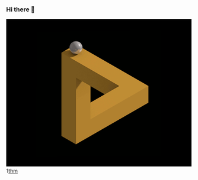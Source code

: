 ### Hi there 👋
![img](https://github.com/ag3n7/ag3n7/blob/main/images/208358.gif)
1[thm](<img src="https://tryhackme-badges.s3.amazonaws.com/ag3n7.png" alt="TryHackMe">)

<!--
**ag3n7/ag3n7** is a ✨ _special_ ✨ repository because its `README.md` (this file) appears on your GitHub profile.

Here are some ideas to get you started:

- 🔭 I’m currently working on ...
- 🌱 I’m currently learning ...
- 👯 I’m looking to collaborate on ...
- 🤔 I’m looking for help with ...
- 💬 Ask me about ...
- 📫 How to reach me: ...
- 😄 Pronouns: ...
- ⚡ Fun fact: ...
-->
